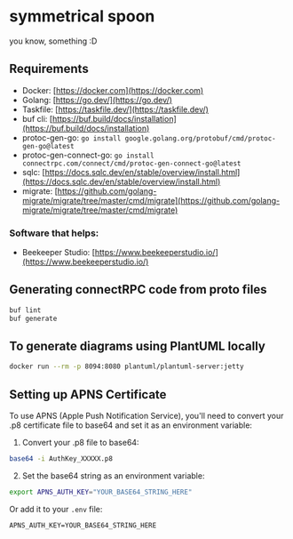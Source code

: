 # symmetrical spoon

you know, something :D

## Requirements

- Docker: [https://docker.com](https://docker.com)
- Golang: [https://go.dev/](https://go.dev/)
- Taskfile: [https://taskfile.dev/](https://taskfile.dev/)
- buf cli: [https://buf.build/docs/installation](https://buf.build/docs/installation)
- protoc-gen-go: `go install google.golang.org/protobuf/cmd/protoc-gen-go@latest`
- protoc-gen-connect-go: `go install connectrpc.com/connect/cmd/protoc-gen-connect-go@latest`
- sqlc: [https://docs.sqlc.dev/en/stable/overview/install.html](https://docs.sqlc.dev/en/stable/overview/install.html)
- migrate: [https://github.com/golang-migrate/migrate/tree/master/cmd/migrate](https://github.com/golang-migrate/migrate/tree/master/cmd/migrate)

### Software that helps:

- Beekeeper Studio: [https://www.beekeeperstudio.io/](https://www.beekeeperstudio.io/)

## Generating connectRPC code from proto files

```bash
buf lint
buf generate
```

## To generate diagrams using PlantUML locally

```bash
docker run --rm -p 8094:8080 plantuml/plantuml-server:jetty
```

## Setting up APNS Certificate

To use APNS (Apple Push Notification Service), you'll need to convert your .p8 certificate file to base64 and set it as an environment variable:

1. Convert your .p8 file to base64:

```bash
base64 -i AuthKey_XXXXX.p8
```

2. Set the base64 string as an environment variable:

```bash
export APNS_AUTH_KEY="YOUR_BASE64_STRING_HERE"
```

Or add it to your `.env` file:

```
APNS_AUTH_KEY=YOUR_BASE64_STRING_HERE
```
